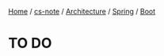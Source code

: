 [Home](https://mengxianbin.github.io) /
[cs-note](https://mengxianbin.github.io/cs-note/content) /
[Architecture](https://mengxianbin.github.io/cs-note/content/Architecture) /
[Spring](https://mengxianbin.github.io/cs-note/content/Architecture/Spring) /
[Boot](https://mengxianbin.github.io/cs-note/content/Architecture/Spring/Boot)

# TO DO
